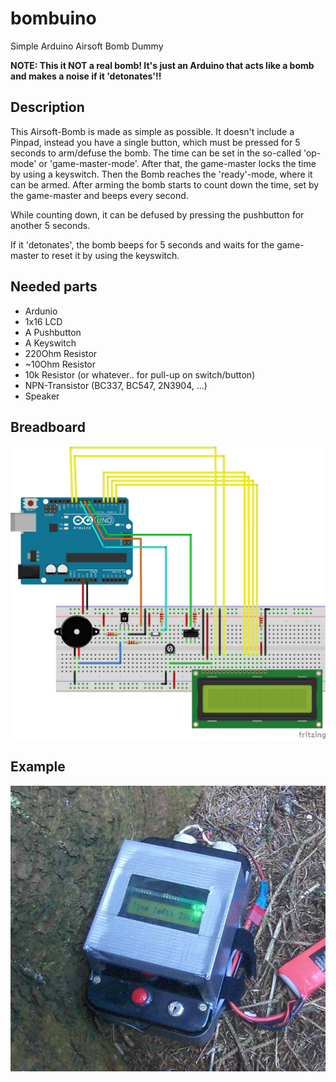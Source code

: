 # bombuino
Simple Arduino Airsoft Bomb Dummy

**NOTE: This it NOT a real bomb! It's just an Arduino that acts like a bomb and makes a noise if it 'detonates'!!**

## Description
This Airsoft-Bomb is made as simple as possible. It doesn't include a Pinpad, instead you have a single button, which must be pressed for 5 seconds to arm/defuse the bomb.
The time can be set in the so-called 'op-mode' or 'game-master-mode'. After that, the game-master locks the time by using a keyswitch. Then the Bomb reaches the 'ready'-mode, where it can be armed.
After arming the bomb starts to count down the time, set by the game-master and beeps every second.

While counting down, it can be defused by pressing the pushbutton for another 5 seconds.

If it 'detonates', the bomb beeps for 5 seconds and waits for the game-master to reset it by using the keyswitch.

## Needed parts
* Ardunio
* 1x16 LCD
* A Pushbutton
* A Keyswitch
* 220Ohm Resistor
* ~10Ohm Resistor 
* 10k Resistor (or whatever.. for pull-up on switch/button)
* NPN-Transistor (BC337, BC547, 2N3904, ...)
* Speaker

## Breadboard
![breadboard](bombuino_breadboard.jpg)

## Example 
![prototype](bombuino1.jpg)
